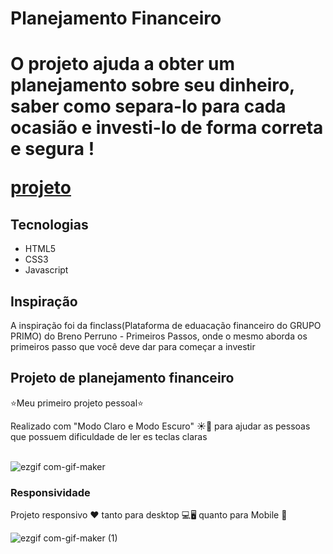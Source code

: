 <h1> Planejamento Financeiro <h1>

<p>O projeto ajuda a obter um planejamento sobre seu dinheiro, saber como separa-lo para cada ocasião e investi-lo de forma correta e segura ! </p>

 <a href="https://guivieirasilva.github.io/controle-financeiro/">projeto</a>
 
 <h2> Tecnologias </h2>
 <ul>
  <li>HTML5
   <li>CSS3
   <li>Javascript
 </ul>
 <h2> Inspiração </h2>
 <p> A inspiração foi da finclass(Plataforma de eduacação financeiro do GRUPO PRIMO) do Breno Perruno - Primeiros Passos, onde o mesmo aborda os primeiros passo que você deve dar para começar a investir <p>
 <h2>Projeto de planejamento financeiro</h2>
 <p>⭐Meu primeiro projeto pessoal⭐</p>
 <span>Realizado com "Modo Claro e Modo Escuro" ☀️🌙 para ajudar as pessoas que possuem dificuldade de ler es teclas claras</span>
 <br><br>
 
 ![ezgif com-gif-maker](https://user-images.githubusercontent.com/95317866/169558226-31a14683-ff48-41fd-96fc-67ac9d19d626.gif)
 
 <h3>Responsividade </h3>
 <p> Projeto responsivo ❤️ tanto para desktop 💻🖥️ quanto para Mobile 📱</p>
 
 ![ezgif com-gif-maker (1)](https://user-images.githubusercontent.com/95317866/169558486-98736a72-1687-4a96-a5f3-829c7c078f1e.gif)

